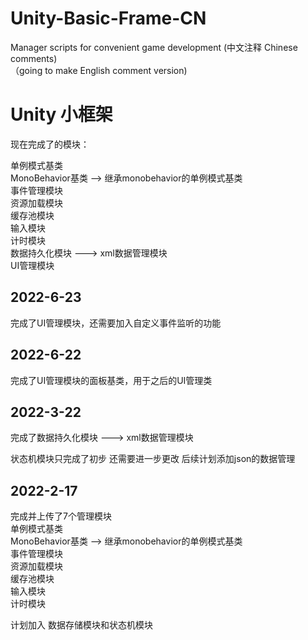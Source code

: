 # Unity-Basic-Frame-CN
Manager scripts for convenient game development (中文注释 Chinese comments)  
（going to make English comment version)  

# Unity 小框架
现在完成了的模块：    
  
单例模式基类  
MonoBehavior基类 --> 继承monobehavior的单例模式基类  
事件管理模块  
资源加载模块  
缓存池模块  
输入模块  
计时模块  
数据持久化模块 ---> xml数据管理模块  
UI管理模块




2022-6-23
---------
完成了UI管理模块，还需要加入自定义事件监听的功能

2022-6-22
---------
完成了UI管理模块的面板基类，用于之后的UI管理类


2022-3-22
---------
完成了数据持久化模块 ---> xml数据管理模块

状态机模块只完成了初步 还需要进一步更改
后续计划添加json的数据管理


2022-2-17  
----------
完成并上传了7个管理模块  
单例模式基类  
MonoBehavior基类 --> 继承monobehavior的单例模式基类  
事件管理模块  
资源加载模块  
缓存池模块  
输入模块  
计时模块  

计划加入 数据存储模块和状态机模块  


